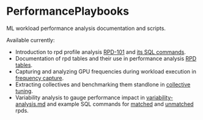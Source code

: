 # PerformancePlaybooks
ML workload performance analysis documentation and scripts.

Available currently:

- Introduction to rpd profile analysis [RPD-101](rpd-101.md) and [its SQL commands](rpd-101.sql).
- Documentation of rpd tables and their use in performance analysis [RPD tables](rpd-tables.md).
- Capturing and analyzing GPU frequencies during workload execution in [frequency capture](freq-capture.md).
- Extracting collectives and benchmarking them standlone in [collective tuning](collective-tuning.md).
- Variability analysis to gauge performance impact in [variability-analysis.md](variability-analysis.md) and example SQL commands for [matched](variability-analysis.sql) and [unmatched](variability-analysis_nolaunch.sql) rpds.

